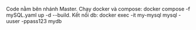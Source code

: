 Code nằm bên nhánh Master. 
Chạy docker và compose: docker compose -f mySQL.yaml up -d --build. 
Kết nối db: docker exec -it my-mysql mysql -uuser -ppass123 mydb
